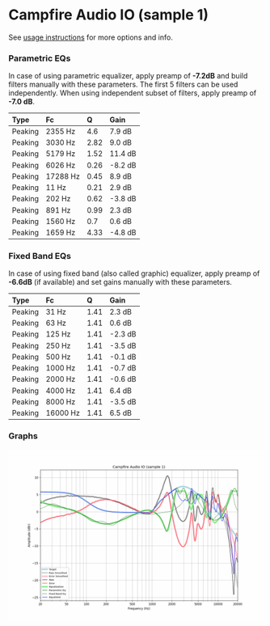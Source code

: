 # Campfire Audio IO (sample 1)
See [usage instructions](https://github.com/jaakkopasanen/AutoEq#usage) for more options and info.

### Parametric EQs
In case of using parametric equalizer, apply preamp of **-7.2dB** and build filters manually
with these parameters. The first 5 filters can be used independently.
When using independent subset of filters, apply preamp of **-7.0 dB**.

| Type    | Fc       |    Q | Gain    |
|:--------|:---------|:-----|:--------|
| Peaking | 2355 Hz  | 4.6  | 7.9 dB  |
| Peaking | 3030 Hz  | 2.82 | 9.0 dB  |
| Peaking | 5179 Hz  | 1.52 | 11.4 dB |
| Peaking | 6026 Hz  | 0.26 | -8.2 dB |
| Peaking | 17288 Hz | 0.45 | 8.9 dB  |
| Peaking | 11 Hz    | 0.21 | 2.9 dB  |
| Peaking | 202 Hz   | 0.62 | -3.8 dB |
| Peaking | 891 Hz   | 0.99 | 2.3 dB  |
| Peaking | 1560 Hz  | 0.7  | 0.6 dB  |
| Peaking | 1659 Hz  | 4.33 | -4.8 dB |

### Fixed Band EQs
In case of using fixed band (also called graphic) equalizer, apply preamp of **-6.6dB**
(if available) and set gains manually with these parameters.

| Type    | Fc       |    Q | Gain    |
|:--------|:---------|:-----|:--------|
| Peaking | 31 Hz    | 1.41 | 2.3 dB  |
| Peaking | 63 Hz    | 1.41 | 0.6 dB  |
| Peaking | 125 Hz   | 1.41 | -2.3 dB |
| Peaking | 250 Hz   | 1.41 | -3.5 dB |
| Peaking | 500 Hz   | 1.41 | -0.1 dB |
| Peaking | 1000 Hz  | 1.41 | -0.7 dB |
| Peaking | 2000 Hz  | 1.41 | -0.6 dB |
| Peaking | 4000 Hz  | 1.41 | 6.4 dB  |
| Peaking | 8000 Hz  | 1.41 | -3.5 dB |
| Peaking | 16000 Hz | 1.41 | 6.5 dB  |

### Graphs
![](./Campfire%20Audio%20IO%20(sample%201).png)